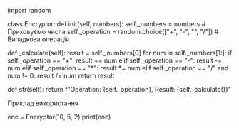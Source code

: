 import random

class Encryptor: def init(self, numbers): self._numbers = numbers  # Приховуємо числа self._operation = random.choice(["+", "-", "", "/"])  # Випадкова операція

def _calculate(self):
    result = self._numbers[0]
    for num in self._numbers[1:]:
        if self._operation == "+":
            result += num
        elif self._operation == "-":
            result -= num
        elif self._operation == "*":
            result *= num
        elif self._operation == "/" and num != 0:
            result /= num
    return result

def str(self):
    return f"Operation: {self._operation}, Result: {self._calculate()}"

Приклад використання

enc = Encryptor(10, 5, 2) print(enc)
